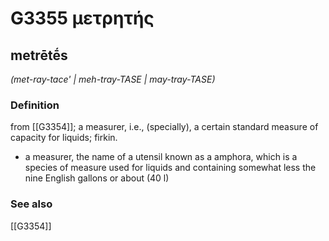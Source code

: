 # G3355 μετρητής

## metrētḗs

_(met-ray-tace' | meh-tray-TASE | may-tray-TASE)_

### Definition

from [[G3354]]; a measurer, i.e., (specially), a certain standard measure of capacity for liquids; firkin.

- a measurer, the name of a utensil known as a amphora, which is a species of measure used for liquids and containing somewhat less the nine English gallons or about (40 l)

### See also

[[G3354]]

